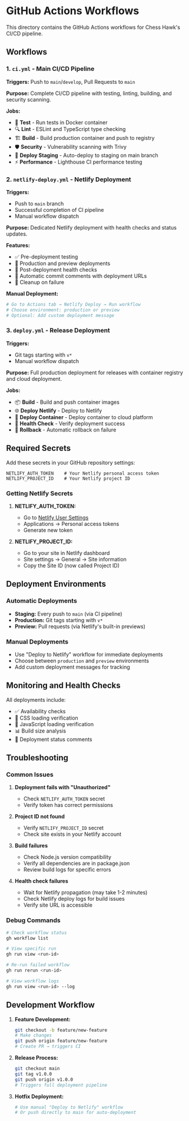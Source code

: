 # GitHub Actions Workflows

This directory contains the GitHub Actions workflows for Chess Hawk's CI/CD pipeline.

## Workflows

### 1. `ci.yml` - Main CI/CD Pipeline
**Triggers:** Push to `main`/`develop`, Pull Requests to `main`

**Purpose:** Complete CI/CD pipeline with testing, linting, building, and security scanning.

**Jobs:**
- 🧪 **Test** - Run tests in Docker container
- 🔍 **Lint** - ESLint and TypeScript type checking
- 🏗️ **Build** - Build production container and push to registry
- 🛡️ **Security** - Vulnerability scanning with Trivy
- 🚀 **Deploy Staging** - Auto-deploy to staging on main branch
- ⚡ **Performance** - Lighthouse CI performance testing

### 2. `netlify-deploy.yml` - Netlify Deployment
**Triggers:** 
- Push to `main` branch
- Successful completion of CI pipeline
- Manual workflow dispatch

**Purpose:** Dedicated Netlify deployment with health checks and status updates.

**Features:**
- ✅ Pre-deployment testing
- 🚀 Production and preview deployments
- 🏥 Post-deployment health checks
- 💬 Automatic commit comments with deployment URLs
- 🔄 Cleanup on failure

**Manual Deployment:**
```bash
# Go to Actions tab → Netlify Deploy → Run workflow
# Choose environment: production or preview
# Optional: Add custom deployment message
```

### 3. `deploy.yml` - Release Deployment
**Triggers:** 
- Git tags starting with `v*`
- Manual workflow dispatch

**Purpose:** Full production deployment for releases with container registry and cloud deployment.

**Jobs:**
- 📦 **Build** - Build and push container images
- 🌐 **Deploy Netlify** - Deploy to Netlify
- 🐳 **Deploy Container** - Deploy container to cloud platform
- 🏥 **Health Check** - Verify deployment success
- 🔄 **Rollback** - Automatic rollback on failure

## Required Secrets

Add these secrets in your GitHub repository settings:

```
NETLIFY_AUTH_TOKEN    # Your Netlify personal access token
NETLIFY_PROJECT_ID    # Your Netlify project ID
```

### Getting Netlify Secrets

1. **NETLIFY_AUTH_TOKEN:**
   - Go to [Netlify User Settings](https://app.netlify.com/user/applications)
   - Applications → Personal access tokens
   - Generate new token

2. **NETLIFY_PROJECT_ID:**
   - Go to your site in Netlify dashboard
   - Site settings → General → Site information
   - Copy the Site ID (now called Project ID)

## Deployment Environments

### Automatic Deployments
- **Staging:** Every push to `main` (via CI pipeline)
- **Production:** Git tags starting with `v*`
- **Preview:** Pull requests (via Netlify's built-in previews)

### Manual Deployments
- Use "Deploy to Netlify" workflow for immediate deployments
- Choose between `production` and `preview` environments
- Add custom deployment messages for tracking

## Monitoring and Health Checks

All deployments include:
- ✅ Availability checks
- 🎨 CSS loading verification
- 📜 JavaScript loading verification
- 📊 Build size analysis
- 💬 Deployment status comments

## Troubleshooting

### Common Issues

1. **Deployment fails with "Unauthorized"**
   - Check `NETLIFY_AUTH_TOKEN` secret
   - Verify token has correct permissions

2. **Project ID not found**
   - Verify `NETLIFY_PROJECT_ID` secret
   - Check site exists in your Netlify account

3. **Build failures**
   - Check Node.js version compatibility
   - Verify all dependencies are in package.json
   - Review build logs for specific errors

4. **Health check failures**
   - Wait for Netlify propagation (may take 1-2 minutes)
   - Check Netlify deploy logs for build issues
   - Verify site URL is accessible

### Debug Commands

```bash
# Check workflow status
gh workflow list

# View specific run
gh run view <run-id>

# Re-run failed workflow
gh run rerun <run-id>

# View workflow logs
gh run view <run-id> --log
```

## Development Workflow

1. **Feature Development:**
   ```bash
   git checkout -b feature/new-feature
   # Make changes
   git push origin feature/new-feature
   # Create PR → triggers CI
   ```

2. **Release Process:**
   ```bash
   git checkout main
   git tag v1.0.0
   git push origin v1.0.0
   # Triggers full deployment pipeline
   ```

3. **Hotfix Deployment:**
   ```bash
   # Use manual "Deploy to Netlify" workflow
   # Or push directly to main for auto-deployment
   ```